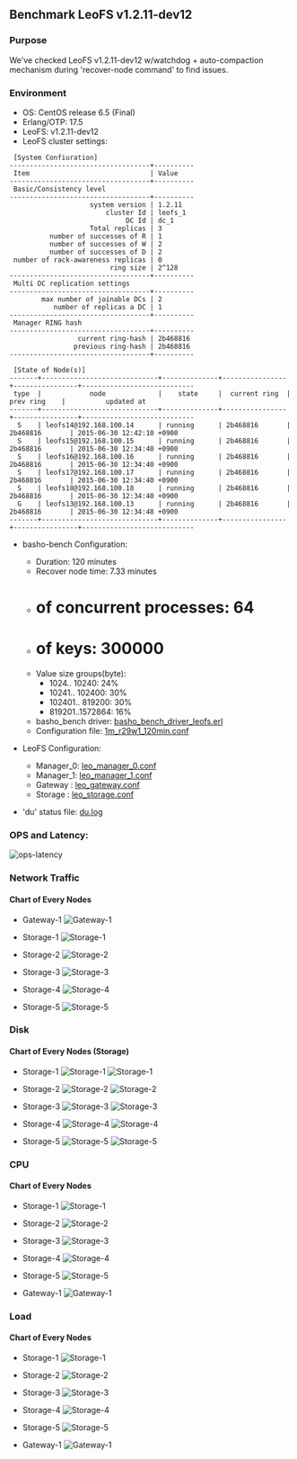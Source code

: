 ## Benchmark LeoFS v1.2.11-dev12

### Purpose
We've checked LeoFS v1.2.11-dev12 w/watchdog + auto-compaction mechanism during 'recover-node command' to find issues.

### Environment

* OS: CentOS release 6.5 (Final)
* Erlang/OTP: 17.5
* LeoFS: v1.2.11-dev12
* LeoFS cluster settings:

```
 [System Confiuration]
-----------------------------------+----------
 Item                              | Value    
-----------------------------------+----------
 Basic/Consistency level
-----------------------------------+----------
                    system version | 1.2.11
                        cluster Id | leofs_1
                             DC Id | dc_1
                    Total replicas | 3
          number of successes of R | 1
          number of successes of W | 2
          number of successes of D | 2
 number of rack-awareness replicas | 0
                         ring size | 2^128
-----------------------------------+----------
 Multi DC replication settings
-----------------------------------+----------
        max number of joinable DCs | 2
           number of replicas a DC | 1
-----------------------------------+----------
 Manager RING hash
-----------------------------------+----------
                 current ring-hash | 2b468816
                previous ring-hash | 2b468816
-----------------------------------+----------

 [State of Node(s)]
-------+-----------------------------+--------------+----------------+----------------+----------------------------
 type  |            node             |    state     |  current ring  |   prev ring    |          updated at         
-------+-----------------------------+--------------+----------------+----------------+----------------------------
  S    | leofs14@192.168.100.14      | running      | 2b468816       | 2b468816       | 2015-06-30 12:42:10 +0900
  S    | leofs15@192.168.100.15      | running      | 2b468816       | 2b468816       | 2015-06-30 12:34:40 +0900
  S    | leofs16@192.168.100.16      | running      | 2b468816       | 2b468816       | 2015-06-30 12:34:40 +0900
  S    | leofs17@192.168.100.17      | running      | 2b468816       | 2b468816       | 2015-06-30 12:34:40 +0900
  S    | leofs18@192.168.100.18      | running      | 2b468816       | 2b468816       | 2015-06-30 12:34:40 +0900
  G    | leofs13@192.168.100.13      | running      | 2b468816       | 2b468816       | 2015-06-30 12:34:48 +0900
-------+-----------------------------+--------------+----------------+----------------+----------------------------

```

* basho-bench Configuration:
    * Duration: 120 minutes
    * Recover node time: 7.33 minutes
    * # of concurrent processes: 64
    * # of keys: 300000
    * Value size groups(byte):
        *   1024..  10240: 24%
        *  10241.. 102400: 30%
        * 102401.. 819200: 30%
        * 819201..1572864: 16%
    * basho_bench driver: [basho_bench_driver_leofs.erl](https://github.com/leo-project/leofs/blob/develop/test/src/basho_bench_driver_leofs.erl)
    * Configuration file: [1m_r29w1_120min.conf](20150630_124238/1m_r29w1_120min.conf)

* LeoFS Configuration:
    * Manager_0: [leo_manager_0.conf](conf/leo_manager_0.conf)
    * Manager_1: [leo_manager_1.conf](conf/leo_manager_1.conf)
    * Gateway  : [leo_gateway.conf](conf/leo_gateway.conf)
    * Storage  : [leo_storage.conf](conf/leo_storage.conf)

* 'du' status file: [du.log](du.log)

### OPS and Latency:

![ops-latency](20150630_124238/summary.png)

### Network Traffic
#### Chart of Every Nodes

* Gateway-1
![Gateway-1](leofs13_20150630_124237/sar_1_20150630_124237_p1p1-if1.png)

* Storage-1
![Storage-1](leofs14_20150630_124237/sar_3_20150630_124237_p1p1-if1.png)

* Storage-2
![Storage-2](leofs15_20150630_124237/sar_3_20150630_124237_p1p1-if1.png)

* Storage-3
![Storage-3](leofs16_20150630_124237/sar_3_20150630_124237_p1p1-if1.png)

* Storage-4
![Storage-4](leofs17_20150630_124237/sar_3_20150630_124237_p1p1-if1.png)

* Storage-5
![Storage-5](leofs18_20150630_124237/sar_2_20150630_124237_p1p1-if1.png)


### Disk
#### Chart of Every Nodes (Storage)

* Storage-1
![Storage-1](leofs14_20150630_124237/sar_3_20150630_124237_dev8-16-t1.png)
![Storage-1](leofs14_20150630_124237/sar_3_20150630_124237_dev8-16-t2.png)

* Storage-2
![Storage-2](leofs15_20150630_124237/sar_3_20150630_124237_dev8-16-t1.png)
![Storage-2](leofs15_20150630_124237/sar_3_20150630_124237_dev8-16-t2.png)

* Storage-3
![Storage-3](leofs16_20150630_124237/sar_3_20150630_124237_dev8-16-t1.png)
![Storage-3](leofs16_20150630_124237/sar_3_20150630_124237_dev8-16-t2.png)

* Storage-4
![Storage-4](leofs17_20150630_124237/sar_3_20150630_124237_dev8-16-t1.png)
![Storage-4](leofs17_20150630_124237/sar_3_20150630_124237_dev8-16-t2.png)

* Storage-5
![Storage-5](leofs18_20150630_124237/sar_2_20150630_124237_dev8-16-t1.png)
![Storage-5](leofs18_20150630_124237/sar_2_20150630_124237_dev8-16-t2.png)


### CPU
#### Chart of Every Nodes

* Storage-1
![Storage-1](leofs14_20150630_124237/sar_3_20150630_124237_all-cpu.png)

* Storage-2
![Storage-2](leofs15_20150630_124237/sar_3_20150630_124237_all-cpu.png)

* Storage-3
![Storage-3](leofs16_20150630_124237/sar_3_20150630_124237_all-cpu.png)

* Storage-4
![Storage-4](leofs17_20150630_124237/sar_3_20150630_124237_all-cpu.png)

* Storage-5
![Storage-5](leofs18_20150630_124237/sar_2_20150630_124237_all-cpu.png)

* Gateway-1
![Gateway-1](leofs13_20150630_124237/sar_1_20150630_124237_all-cpu.png)


### Load
#### Chart of Every Nodes

* Storage-1
![Storage-1](leofs14_20150630_124237/sar_3_20150630_124237_LinuxloadSar.png)

* Storage-2
![Storage-2](leofs15_20150630_124237/sar_3_20150630_124237_LinuxloadSar.png)

* Storage-3
![Storage-3](leofs16_20150630_124237/sar_3_20150630_124237_LinuxloadSar.png)

* Storage-4
![Storage-4](leofs17_20150630_124237/sar_3_20150630_124237_LinuxloadSar.png)

* Storage-5
![Storage-5](leofs18_20150630_124237/sar_2_20150630_124237_LinuxloadSar.png)

* Gateway-1
![Gateway-1](leofs13_20150630_124237/sar_1_20150630_124237_LinuxloadSar.png)


